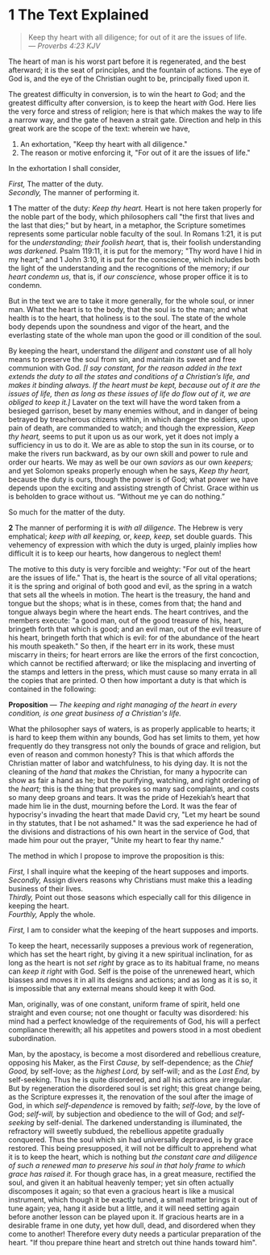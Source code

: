 # 1 The Text Explained

> Keep thy heart with all diligence; for out of it are the issues of life.  
— *Proverbs 4:23 KJV*

The heart of man is his worst part before it is regenerated, and the best afterward; it is the seat of principles, and the fountain of actions. The eye of God is, and the eye of the Christian ought to be, principally fixed upon it.

The greatest difficulty in conversion, is to win the heart *to* God; and the greatest difficulty after conversion, is to keep the heart *with* God. Here lies the very force and stress of religion; here is that which makes the way to life a narrow way, and the gate of heaven a strait gate. Direction and help in this great work are the scope of the text: wherein we have,

1. An exhortation, "Keep thy heart with all diligence."
2. The reason or motive enforcing it, "For out of it are the issues of life."

In the exhortation I shall consider,

*First,* The matter of the duty.  
*Secondly,* The manner of performing it.

**1** The matter of the duty: *Keep thy heart.* Heart is not here taken properly for the noble part of the body, which philosophers call "the first that lives and the last that dies;" but by heart, in a metaphor, the Scripture sometimes represents some particular noble faculty of the soul. In Romans 1:21, it is put for the *understanding; their foolish heart,* that is, their foolish understanding *was darkened.* Psalm 119:11, it is put for the memory; "Thy word have I hid in my heart;" and 1 John 3:10, it is put for the conscience, which includes both the light of the understanding and the recognitions of the memory; if *our heart condemn us,* that is, if *our conscience,* whose proper office it is to condemn.

 But in the text we are to take it more generally, for the whole soul, or inner man. What the heart is to the body, that the soul is to the man; and what health is to the heart, that holiness is to the soul. The state of the whole body depends upon the soundness and vigor of the heart, and the everlasting state of the whole man upon the good or ill condition of the soul.

By keeping the heart, understand the *diligent* and *constant* use of all holy means to preserve the soul from sin, and maintain its sweet and free communion with God. *[I say constant, for the reason added in the text extends the duty to all the states and conditions of a Christian’s life, and makes it binding always. If the heart must be kept, because out of it are the issues of life, then as long as these issues of life do flow out of it, we are obliged to keep it.]* Lavater on the text will have the word taken from a besieged garrison, beset by many enemies without, and in danger of being betrayed by treacherous citizens within, in which danger the soldiers, upon pain of death, are commanded to watch; and though the expression, *Keep thy heart,* seems to put it upon us as our work, yet it does not imply a sufficiency in us to do it. We are as able to stop the sun in its course, or to make the rivers run backward, as by our own skill and power to rule and order our hearts. We may as well be our own *saviors* as our own *keepers;* and yet Solomon speaks properly enough when he says, *Keep thy heart,* because the duty is ours, though the power is of God; what power we have depends upon the exciting and assisting strength of Christ. Grace within us is beholden to grace without us. “Without me ye can do nothing.”

So much for the matter of the duty.

**2** The manner of performing it is *with all diligence.* The Hebrew is very emphatical; *keep with all keeping,* or, *keep, keep,* set double guards. This vehemency of expression with which the duty is urged, plainly implies how difficult it is to keep our hearts, how dangerous to neglect them!

The motive to this duty is very forcible and weighty: "For out of the heart are the issues of life." That is, the heart is the source of all vital operations; it is the spring and original of both good and evil, as the spring in a watch that sets all the wheels in motion. The heart is the treasury, the hand and tongue but the shops; what is in these, comes from that; the hand and tongue always begin where the heart ends. The heart contrives, and the members execute: "a good man, out of the good treasure of his, heart, bringeth forth that which is good; and an evil man, out of the evil treasure of his heart, bringeth forth that which is evil: for of the abundance of the heart his mouth speaketh." So then, if the heart err in its work, these must miscarry in theirs; for heart errors are like the errors of the first concoction, which cannot be rectified afterward; or like the misplacing and inverting of the stamps and letters in the press, which must cause so many errata in all the copies that are printed. O then how important a duty is that which is contained in the following:

**Proposition** — *The keeping and right managing of the heart in every condition, is one great business of a Christian's life.*

What the philosopher says of waters, is as properly applicable to hearts; it is hard to keep them within any bounds, God has set limits to them, yet how frequently do they transgress not only the bounds of grace and religion, but even of reason and common honesty? This is that which affords the Christian matter of labor and watchfulness, to his dying day. It is not the cleaning of the *hand* that *makes* the Christian, for many a hypocrite can show as fair a hand as he; but the purifying, watching, and right ordering of the *heart;* this is the thing that provokes so many sad complaints, and costs so many deep groans and tears. It was the pride of Hezekiah’s heart that made him lie in the dust, mourning before the Lord. It was the fear of hypocrisy's invading the heart that made David cry, "Let my heart be sound in thy statutes, that I be not ashamed." It was the sad experience he had of the divisions and distractions of his own heart in the service of God, that made him pour out the prayer, "Unite my heart to fear thy name."

The method in which I propose to improve the proposition is this:

*First,* I shall inquire what the keeping of the heart supposes and imports.  
*Secondly,* Assign divers reasons why Christians must make this a leading business of their lives.  
*Thirdly,* Point out those seasons which especially call for this diligence in keeping the heart.  
*Fourthly,* Apply the whole.

*First,* I am to consider what the keeping of the heart supposes and imports.

To keep the heart, necessarily supposes a previous work of regeneration, which has set the heart right, by giving it a new spiritual inclination, for as long as the heart is not *set right* by grace as to its habitual frame, no means can *keep it right* with God. Self is the poise of the unrenewed heart, which biasses and moves it in all its designs and actions; and as long as it is so, it is impossible that any external means should keep it with God.

Man, originally, was of one constant, uniform frame of spirit, held one straight and even course; not one thought or faculty was disordered: his mind had a perfect knowledge of the requirements of God, his will a perfect compliance therewith; all his appetites and powers stood in a most obedient subordination.

Man, by the apostacy, is become a most disordered and rebellious creature, opposing his Maker, as the First *Cause,* by self-dependence; as the *Chief Good,* by self-love; as the *highest Lord,* by self-will; and as the *Last End,* by self-seeking. Thus he is quite disordered, and all his actions are irregular. But by regeneration the disordered soul is set right; this great change being, as the Scripture expresses it, the renovation of the soul after the image of God, in which *self-dependence* is removed by faith; *self-love,* by the love of God; *self-will,* by subjection and obedience to the will of God; and *self-seeking* by self-denial. The darkened understanding is illuminated, the refractory will sweetly subdued, the rebellious appetite gradually conquered. Thus the soul which sin had universally depraved, is by grace restored. This being presupposed, it will not be difficult to apprehend what it is to keep the heart, which is nothing but *the constant care and diligence of such a renewed man to preserve his soul in that holy frame to which grace has raised it.* For though grace has, in a great measure, rectified the soul, and given it an habitual heavenly temper; yet sin often actually discomposes it again; so that even a gracious heart is like a musical instrument, which though it be exactly tuned, a small matter brings it out of tune again; yea, hang it aside but a little, and it will need setting again before another lesson can be played upon it. If gracious hearts are in a desirable frame in one duty, yet how dull, dead, and disordered when they come to another! Therefore every duty needs a particular preparation of the heart. "If thou prepare thine heart and stretch out thine hands toward him".